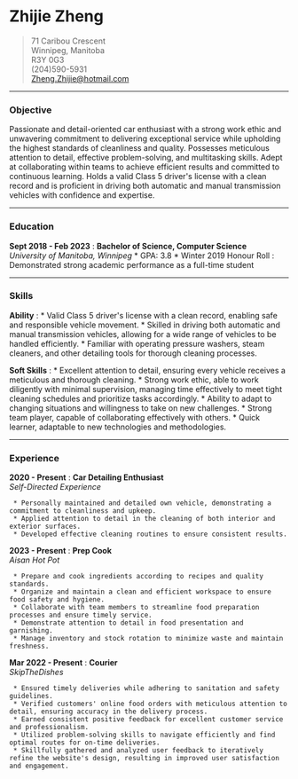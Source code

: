 # Zhijie Zheng

> 71 Caribou Crescent       
> Winnipeg, Manitoba    
> R3Y 0G3           
> (204)590-5931     
> Zheng.Zhijie@hotmail.com

-----
### Objective
Passionate and detail-oriented car enthusiast with a strong work ethic and unwavering commitment to delivering exceptional service while upholding the highest standards of cleanliness and quality.  Possesses meticulous attention to detail, effective problem-solving, and multitasking skills. Adept at collaborating within teams to achieve efficient results and committed to continuous learning. Holds a valid Class 5 driver's license with a clean record and is proficient in driving both automatic and manual transmission vehicles with confidence and expertise.

-----
### Education
**Sept 2018 - Feb 2023**
:    **Bachelor of Science, Computer Science**<br />
     *University of Manitoba, Winnipeg*
     * GPA: 3.8
     * Winter 2019 Honour Roll
     : Demonstrated strong academic performance as a full-time student
 
-----
### Skills
**Ability**
:    *   Valid Class 5 driver's license with a clean record, enabling safe and responsible vehicle movement.
     *   Skilled in driving both automatic and manual transmission vehicles, allowing for a wide range of vehicles to be handled efficiently.
     *   Familiar with operating pressure washers, steam cleaners, and other detailing tools for thorough cleaning processes.
     
**Soft Skills**
:    *   Excellent attention to detail, ensuring every vehicle receives a meticulous and thorough cleaning.
     *   Strong work ethic, able to work diligently with minimal supervision, managing time effectively to meet tight cleaning schedules and prioritize tasks accordingly.
     *   Ability to adapt to changing situations and willingness to take on new challenges.
     *   Strong team player, capable of collaborating effectively with others.
     *   Quick learner, adaptable to new technologies and methodologies.
     
----- 
### Experience
**2020 - Present**
:    **Car Detailing Enthusiast**<br />
     *Self-Directed Experience*
     
     * Personally maintained and detailed own vehicle, demonstrating a commitment to cleanliness and upkeep.
     * Applied attention to detail in the cleaning of both interior and exterior surfaces.
     * Developed effective cleaning routines to ensure consistent results.

**2023 - Present**
:    **Prep Cook**<br />
     *Aisan Hot Pot*
     
     * Prepare and cook ingredients according to recipes and quality standards.
     * Organize and maintain a clean and efficient workspace to ensure food safety and hygiene.
     * Collaborate with team members to streamline food preparation processes and ensure timely service.
     * Demonstrate attention to detail in food presentation and garnishing.
     * Manage inventory and stock rotation to minimize waste and maintain freshness.

**Mar 2022 - Present**
:    **Courier**<br />
     *SkipTheDishes*
     
     * Ensured timely deliveries while adhering to sanitation and safety guidelines.
     * Verified customers' online food orders with meticulous attention to detail, ensuring accuracy in the delivery process.
     * Earned consistent positive feedback for excellent customer service and professionalism.
     * Utilized problem-solving skills to navigate efficiently and find optimal routes for on-time deliveries.
     * Skillfully gathered and analyzed user feedback to iteratively refine the website's design, resulting in improved user satisfaction and engagement.
